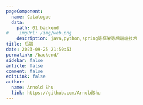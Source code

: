 ```yaml
---
pageComponent:
  name: Catalogue
  data:
    path: 01.backend
#    imgUrl: /img/web.png
    description: java,python,spring等框架等后端端技术
title: 后端
date: 2023-09-25 21:50:53
permalink: /backend/
sidebar: false
article: false
comment: false
editLink: false
author:
  name: Arnold Shu
  link: https://github.com/ArnoldShu
---
```

